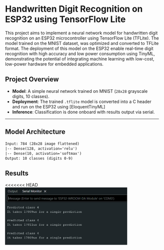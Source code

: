 # Handwritten Digit Recognition on ESP32 using TensorFlow Lite

This project aims to implement a neural network model for handwritten digit recognition on an ESP32 microcontroller using TensorFlow Lite (TFLite). The model trained on the MNIST dataset, was optimized and converted to TFLite format. The deployment of this model on the ESP32 enable real-time digit recognition with high accuracy and low power consumption using TinyML, demonstrating the potential of integrating machine learning with low-cost, low-power hardware for embedded applications.

## Project Overview

- **Model**: A simple neural network trained on MNIST (`28x28` grayscale digits, 10 classes).
- **Deployment**: The trained `.tflite` model is converted into a C header and run on the ESP32 using [EloquentTinyML]
- **Inference**: Classification is done onboard with results output via serial.

---

## Model Architecture

```
Input: 784 (28x28 image flattened)
|-- Dense(128, activation='relu')
|-- Dense(10, activation='softmax')
Output: 10 classes (digits 0-9)
```

## Results
<<<<<<< HEAD
<img src="Images/prediction_results.png" alt="results" width="400" />

